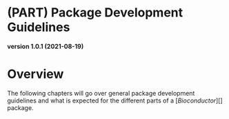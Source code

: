 # (PART) Package Development Guidelines

**version 1.0.1 (2021-08-19)**

# Overview

The following chapters will go over general package development
guidelines and what is expected for the different parts of a
\[*Bioconductor*\]\[\] package.
